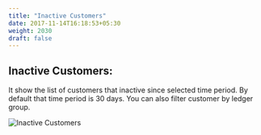 ```yaml
---
title: "Inactive Customers"
date: 2017-11-14T16:18:53+05:30
weight: 2030
draft: false
---
```


## Inactive Customers: 

It show the list of customers that inactive since selected time period. By default that time period is 30 days. You can also filter customer by ledger group.

![Inactive Customers](../../../images/ios/31_inactive_customer.png "Inactive Customers")
